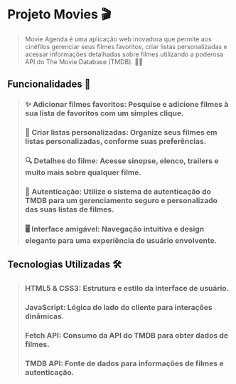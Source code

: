 # Projeto Movies 🎬 
> Movie Agenda é uma aplicação web inovadora que permite aos cinéfilos gerenciar seus filmes favoritos, criar listas personalizadas e acessar informações detalhadas sobre filmes utilizando a poderosa API do The Movie Database (TMDB). 🎥🍿

## Funcionalidades 🚀

> ### ✨ Adicionar filmes favoritos: Pesquise e adicione filmes à sua lista de favoritos com um simples clique.
> ### 📝 Criar listas personalizadas: Organize seus filmes em listas personalizadas, conforme suas preferências.
> ### 🔍 Detalhes do filme: Acesse sinopse, elenco, trailers e muito mais sobre qualquer filme.
> ### 🔐 Autenticação: Utilize o sistema de autenticação do TMDB para um gerenciamento seguro e personalizado das suas listas de filmes.
> ### 🖥️ Interface amigável: Navegação intuitiva e design elegante para uma experiência de usuário envolvente.

## Tecnologias Utilizadas 🛠️
> ### HTML5 & CSS3: Estrutura e estilo da interface de usuário.
> ### JavaScript: Lógica do lado do cliente para interações dinâmicas.
> ### Fetch API: Consumo da API do TMDB para obter dados de filmes.
> ### TMDB API: Fonte de dados para informações de filmes e autenticação.
